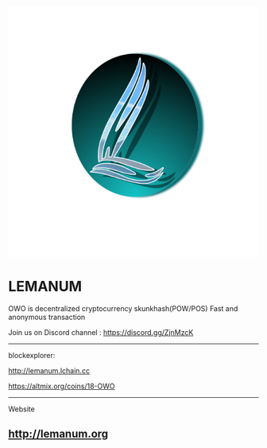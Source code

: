 ![Alt text](assets/logo.png)

LEMANUM
========
OWO is decentralized cryptocurrency skunkhash(POW/POS)
Fast and anonymous transaction




Join us on 
Discord channel : https://discord.gg/ZjnMzcK<br />

-----
blockexplorer:

http://lemanum.lchain.cc

https://altmix.org/coins/18-OWO



-----
Website<br />

http://lemanum.org
-----





